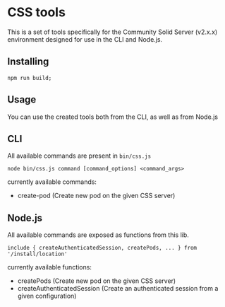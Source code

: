 # CSS tools
This is a set of tools specifically for the Community Solid Server (v2.x.x) environment designed for use in the CLI and Node.js.

## Installing
```
npm run build;
```

## Usage
You can use the created tools both from the CLI, as well as from Node.js


## CLI
All available commands are present in `bin/css.js`

```
node bin/css.js command [command_options] <command_args>
```

currently available commands:
- create-pod (Create new pod on the given CSS server)


## Node.js
All available commands are exposed as functions from this lib.

```
include { createAuthenticatedSession, createPods, ... } from '/install/location'
```

currently available functions:
- createPods (Create new pod on the given CSS server)
- createAuthenticatedSession (Create an authenticated session from a given configuration)